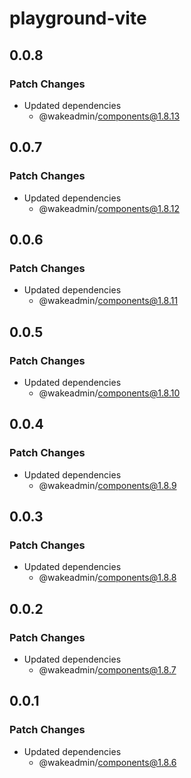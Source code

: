 # playground-vite

## 0.0.8

### Patch Changes

- Updated dependencies
  - @wakeadmin/components@1.8.13

## 0.0.7

### Patch Changes

- Updated dependencies
  - @wakeadmin/components@1.8.12

## 0.0.6

### Patch Changes

- Updated dependencies
  - @wakeadmin/components@1.8.11

## 0.0.5

### Patch Changes

- Updated dependencies
  - @wakeadmin/components@1.8.10

## 0.0.4

### Patch Changes

- Updated dependencies
  - @wakeadmin/components@1.8.9

## 0.0.3

### Patch Changes

- Updated dependencies
  - @wakeadmin/components@1.8.8

## 0.0.2

### Patch Changes

- Updated dependencies
  - @wakeadmin/components@1.8.7

## 0.0.1

### Patch Changes

- Updated dependencies
  - @wakeadmin/components@1.8.6
